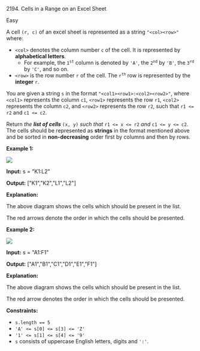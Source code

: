 2194\. Cells in a Range on an Excel Sheet

Easy

A cell `(r, c)` of an excel sheet is represented as a string `"<col><row>"` where:

*   `<col>` denotes the column number `c` of the cell. It is represented by **alphabetical letters**.
    *   For example, the <code>1<sup>st</sup></code> column is denoted by `'A'`, the <code>2<sup>nd</sup></code> by `'B'`, the <code>3<sup>rd</sup></code> by `'C'`, and so on.
*   `<row>` is the row number `r` of the cell. The <code>r<sup>th</sup></code> row is represented by the **integer** `r`.

You are given a string `s` in the format `"<col1><row1>:<col2><row2>"`, where `<col1>` represents the column `c1`, `<row1>` represents the row `r1`, `<col2>` represents the column `c2`, and `<row2>` represents the row `r2`, such that `r1 <= r2` and `c1 <= c2`.

Return _the **list of cells**_ `(x, y)` _such that_ `r1 <= x <= r2` _and_ `c1 <= y <= c2`. The cells should be represented as **strings** in the format mentioned above and be sorted in **non-decreasing** order first by columns and then by rows.

**Example 1:**

![](https://assets.leetcode.com/uploads/2022/02/08/ex1drawio.png)

**Input:** s = "K1:L2"

**Output:** ["K1","K2","L1","L2"]

**Explanation:**

The above diagram shows the cells which should be present in the list.

The red arrows denote the order in which the cells should be presented. 

**Example 2:**

![](https://assets.leetcode.com/uploads/2022/02/09/exam2drawio.png)

**Input:** s = "A1:F1"

**Output:** ["A1","B1","C1","D1","E1","F1"]

**Explanation:**

The above diagram shows the cells which should be present in the list.

The red arrow denotes the order in which the cells should be presented. 

**Constraints:**

*   `s.length == 5`
*   `'A' <= s[0] <= s[3] <= 'Z'`
*   `'1' <= s[1] <= s[4] <= '9'`
*   `s` consists of uppercase English letters, digits and `':'`.